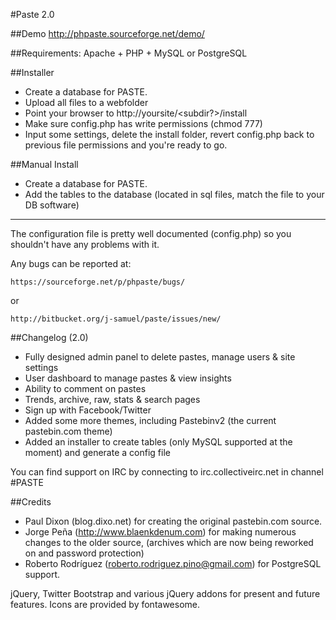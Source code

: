 #Paste 2.0

##Demo
	http://phpaste.sourceforge.net/demo/


##Requirements: Apache + PHP + MySQL or PostgreSQL

##Installer
* Create a database for PASTE.
* Upload all files to a webfolder
* Point your browser to http://yoursite/<subdir?>/install
* Make sure config.php has write permissions (chmod 777)
* Input some settings, delete the install folder, revert config.php back to previous file permissions and you're ready to go.

##Manual Install
* Create a database for PASTE.
* Add the tables to the database (located in sql files, match the file to your DB software)
----------------------------------------------------------

The configuration file is pretty well documented (config.php)
so you shouldn't have any problems with it.
  
Any bugs can be reported at:

	https://sourceforge.net/p/phpaste/bugs/
or 

	http://bitbucket.org/j-samuel/paste/issues/new/

##Changelog (2.0)
* Fully designed admin panel to delete pastes, manage users & site settings
* User dashboard to manage pastes & view insights
* Ability to comment on pastes
* Trends, archive, raw, stats & search pages
* Sign up with Facebook/Twitter
* Added some more themes, including Pastebinv2 (the current pastebin.com theme)
* Added an installer to create tables (only MySQL supported at the moment) and generate a config file
	
You can find support on IRC by connecting to irc.collectiveirc.net in channel #PASTE

##Credits
 * Paul Dixon (blog.dixo.net) for creating the original pastebin.com source.
 * Jorge Peña (http://www.blaenkdenum.com) for making numerous changes to the older source, 
 (archives which are now being reworked on and password protection)
 * Roberto Rodríguez (roberto.rodriguez.pino@gmail.com) for PostgreSQL support.

jQuery, Twitter Bootstrap and various jQuery addons for present and future features.
Icons are provided by fontawesome.
